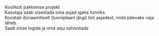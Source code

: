 Koolikoti pakkimise projekt <br>
Kasutaja saab sisestada oma asjad igaks tunniks. <br>
Koostab dünaamiliselt (tunniplaani järgi) listi asjadest, mida päevaks vaja läheb. <br>
Saab sisse logida ja oma asju salvestada
